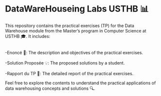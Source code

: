# DataWareHouseing Labs USTHB 📊
This repository contains the practical exercises (TP) for the Data Warehouse module from the Master’s program in Computer Science at USTHB 🎓. It includes:

<br> -Enoncé 📄: The description and objectives of the practical exercises.</br> 
<br>  -Solution Proposée 💡: The proposed solutions by a student.</br> 
<br>  -Rapport du TP 📑: The detailed report of the practical exercises.</br> 

Feel free to explore the contents to understand the practical applications of data warehousing concepts and solutions 🔍.
